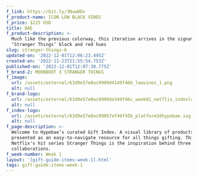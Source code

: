 ```yaml
---
f_link: https://bit.ly/3NuwDDv
f_product-name: ICON LOW BLACK VINES
f_price: $225 USD
title: BAE
f_product-description: >-
  Much like the previous colorway, this iteration arrives in the signature
  ‘Stranger Things’ black and red hues
slug: stranger-things-6
updated-on: '2022-12-01T12:06:23.495Z'
created-on: '2022-11-23T21:55:54.753Z'
published-on: '2022-12-01T12:07:30.775Z'
f_brand-2: MOONBOOT X STRANGER THINGS
f_image:
  url: /assets/external/63d9e57e0ac9909d4149f46b_lowvines_1.png
  alt: null
f_brand-logo:
  url: /assets/external/63d9e57e0ac9909de349f46c_week01_netflix_indexlogo.png
  alt: null
f_index-logo:
  url: /assets/external/63d9e57e0ac99057ef49f45b_platform3dhypebae.svg
  alt: null
f_page-description: >-
  Welcome to Hypebae’s curated Gift Index. A visual library of products is
  presented as an easy-to-navigate resource for all things gifting. This week,
  Netflix's hit series Stranger Things is the inspiration behind three diverse
  collaborations.
f_week-number: Week 1
layout: '[gift-guide-items-week-1].html'
tags: gift-guide-items-week-1
---
```



